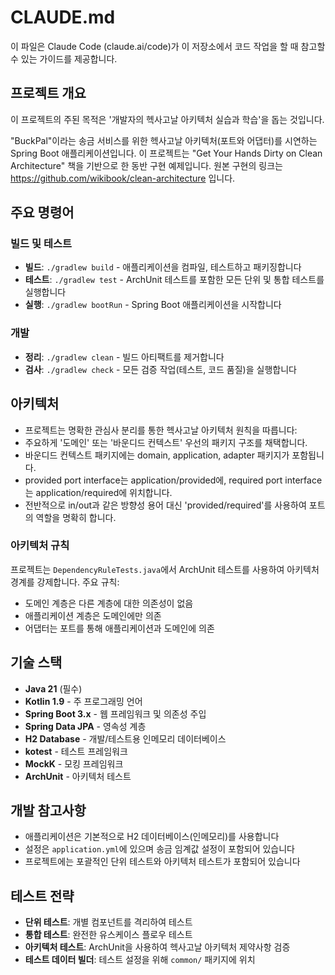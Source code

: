 # CLAUDE.md

이 파일은 Claude Code (claude.ai/code)가 이 저장소에서 코드 작업을 할 때 참고할 수 있는 가이드를 제공합니다.

## 프로젝트 개요

이 프로젝트의 주된 목적은 '개발자의 헥사고날 아키텍처 실습과 학습'을 돕는 것입니다.

"BuckPal"이라는 송금 서비스를 위한 헥사고날 아키텍처(포트와 어댑터)를 시연하는 Spring Boot 애플리케이션입니다.
이 프로젝트는 "Get Your Hands Dirty on Clean Architecture" 책을 기반으로 한 동반 구현 예제입니다.
원본 구현의 링크는 https://github.com/wikibook/clean-architecture 입니다.

## 주요 명령어

### 빌드 및 테스트
- **빌드**: `./gradlew build` - 애플리케이션을 컴파일, 테스트하고 패키징합니다
- **테스트**: `./gradlew test` - ArchUnit 테스트를 포함한 모든 단위 및 통합 테스트를 실행합니다
- **실행**: `./gradlew bootRun` - Spring Boot 애플리케이션을 시작합니다

### 개발
- **정리**: `./gradlew clean` - 빌드 아티팩트를 제거합니다
- **검사**: `./gradlew check` - 모든 검증 작업(테스트, 코드 품질)을 실행합니다

## 아키텍처

- 프로젝트는 명확한 관심사 분리를 통한 헥사고날 아키텍처 원칙을 따릅니다:
- 주요하게 '도메인' 또는 '바운디드 컨텍스트' 우선의 패키지 구조를 채택합니다.
- 바운디드 컨텍스트 패키지에는 domain, application, adapter 패키지가 포함됩니다. 
- provided port interface는 application/provided에, required port interface는 application/required에 위치합니다.
- 전반적으로 in/out과 같은 방향성 용어 대신 'provided/required'를 사용하여 포트의 역할을 명확히 합니다.

### 아키텍처 규칙

프로젝트는 `DependencyRuleTests.java`에서 ArchUnit 테스트를 사용하여 아키텍처 경계를 강제합니다. 주요 규칙:
- 도메인 계층은 다른 계층에 대한 의존성이 없음
- 애플리케이션 계층은 도메인에만 의존
- 어댑터는 포트를 통해 애플리케이션과 도메인에 의존

## 기술 스택

- **Java 21** (필수)
- **Kotlin 1.9** - 주 프로그래밍 언어
- **Spring Boot 3.x** - 웹 프레임워크 및 의존성 주입
- **Spring Data JPA** - 영속성 계층
- **H2 Database** - 개발/테스트용 인메모리 데이터베이스
- **kotest** - 테스트 프레임워크
- **MockK** - 모킹 프레임워크
- **ArchUnit** - 아키텍처 테스트

## 개발 참고사항

- 애플리케이션은 기본적으로 H2 데이터베이스(인메모리)를 사용합니다
- 설정은 `application.yml`에 있으며 송금 임계값 설정이 포함되어 있습니다
- 프로젝트에는 포괄적인 단위 테스트와 아키텍처 테스트가 포함되어 있습니다

## 테스트 전략

- **단위 테스트**: 개별 컴포넌트를 격리하여 테스트
- **통합 테스트**: 완전한 유스케이스 플로우 테스트 
- **아키텍처 테스트**: ArchUnit을 사용하여 헥사고날 아키텍처 제약사항 검증
- **테스트 데이터 빌더**: 테스트 설정을 위해 `common/` 패키지에 위치